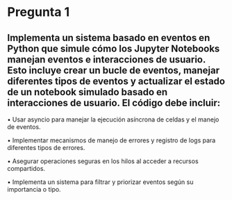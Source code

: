 # Pregunta 1
## Implementa un sistema basado en eventos en Python que simule cómo los Jupyter Notebooks manejan eventos e interacciones de usuario. Esto incluye crear un bucle de eventos, manejar diferentes tipos de eventos y actualizar el estado de un notebook simulado basado en interacciones de usuario. El código debe incluir:
• Usar asyncio para manejar la ejecución asíncrona de celdas y el manejo de eventos.

• Implementar mecanismos de manejo de errores y registro de logs para diferentes tipos de errores.

• Asegurar operaciones seguras en los hilos al acceder a recursos compartidos.

• Implementa un sistema para filtrar y priorizar eventos según su importancia o tipo.
